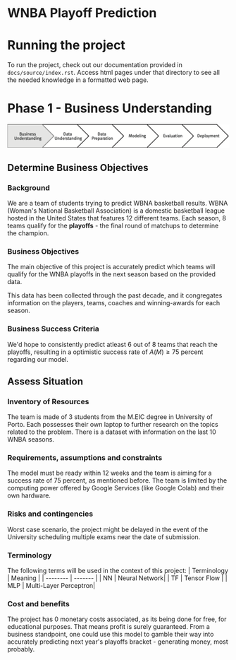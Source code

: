 # WNBA Playoff Prediction

# Running the project
To run the project, check out our documentation provided in `docs/source/index.rst`. Access html pages under that directory to see all the needed knowledge in a formatted web page.

# Phase 1 - Business Understanding

![](./imgs/phase1.png)

## Determine Business Objectives

### Background

We are a team of students trying to predict WBNA basketball results. WBNA (Woman's National Basketball Association) is a domestic basketball league hosted in the United States that features 12 different teams. Each season, 8 teams qualify for the **playoffs** - the final round of matchups to determine the champion.

### Business Objectives

The main objective of this project is accurately predict which teams will qualify for the WNBA playoffs in the next season based on the provided data.

This data has been collected through the past decade, and it congregates information on the players, teams, coaches and winning-awards for each season.

### Business Success Criteria

We'd hope to consistently predict atleast 6 out of 8 teams that reach the playoffs, resulting in a optimistic success rate of $A(M) \ge 75$ percent regarding our model.

## Assess Situation

### Inventory of Resources
The team is made of 3 students from the M.EIC degree in University of Porto. Each possesses their own laptop to further research on the topics related to the problem. There is a dataset with information on the last 10 WNBA seasons.

### Requirements, assumptions and constraints

The model must be ready within 12 weeks and the team is aiming for a success rate of 75 percent, as mentioned before. The team is limited by the computing power offered by Google Services (like Google Colab) and their own hardware.

### Risks and contingencies

Worst case scenario, the project might be delayed in the event of the University scheduling multiple exams near the date of submission.

### Terminology
The following terms will be used in the context of this project:
| Terminology | Meaning |
| -------- | ------- |
| NN | Neural Network|
| TF | Tensor Flow |
| MLP | Multi-Layer Perceptron|

### Cost and benefits
The project has 0 monetary costs associated, as its being done for free, for educational purposes. That means profit is surely guaranteed. From a business standpoint, one could use this model to gamble their way into accurately predicting next year's playoffs bracket - generating money, most probably.

